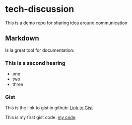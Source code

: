# tech-discussion
This is a demo repo for sharing idea around communication

## Markdown
Is ia great tool for documentation:

### This is a second hearing

* one
* two
* three


### Gist
This is the link to gist in github: [Link to Gist](https://gist.github.com/ehsanyas/88f1f695b6b60c955690ed42148b4827)

This is my first gist code: 
[my code](https://gist.github.com/ehsanyas/88f1f695b6b60c955690ed42148b4827)
